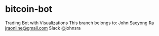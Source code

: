 # bitcoin-bot
Trading Bot with Visualizations
This branch belongs to:
John Saeyong Ra
jraonline@gmail.com
Slack @johnsra
